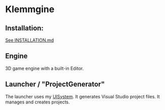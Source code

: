 # Klemmgine

## Installation:

[See INSTALLATION.md](INSTALLATION.md)

## Engine

3D game engine with a built-in Editor.

## Launcher / "ProjectGenerator"

The launcher uses my [UISystem](https://github.com/Legofan0807/UISystem). It generates Visual Studio project files. It manages and creates projects.

[comment]: <> (This file is still not done.)